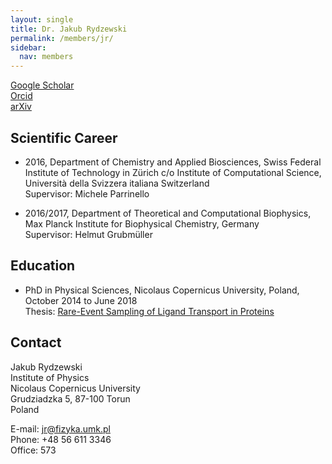 ```yaml
---
layout: single
title: Dr. Jakub Rydzewski
permalink: /members/jr/
sidebar:
  nav: members
---
```


[Google Scholar](https://scholar.google.pl/citations?user=dEMXOpcAAAAJ&hl=pl)  
[Orcid](https://orcid.org/0000-0003-4325-4177)  
[arXiv](https://arxiv.org/a/0000-0003-4325-4177.html)  

## Scientific Career
* 2016, Department of Chemistry and Applied Biosciences, Swiss Federal Institute
  of Technology in Zürich c/o Institute of Computational Science, Università della
  Svizzera italiana Switzerland  
  Supervisor: Michele Parrinello 

* 2016/2017, Department of Theoretical and Computational Biophysics, Max Planck
  Institute for Biophysical Chemistry, Germany  
  Supervisor: Helmut Grubmüller 

## Education
* PhD in Physical Sciences, Nicolaus Copernicus University, Poland, October 2014
  to June 2018  
  Thesis: [Rare-Event Sampling of Ligand Transport in Proteins](http://fizyka.umk.pl/~jr/phd.pdf)

## Contact
Jakub Rydzewski  
Institute of Physics  
Nicolaus Copernicus University  
Grudziadzka 5, 87-100 Torun  
Poland  

E-mail: jr@fizyka.umk.pl  
Phone: +48 56 611 3346  
Office: 573  
